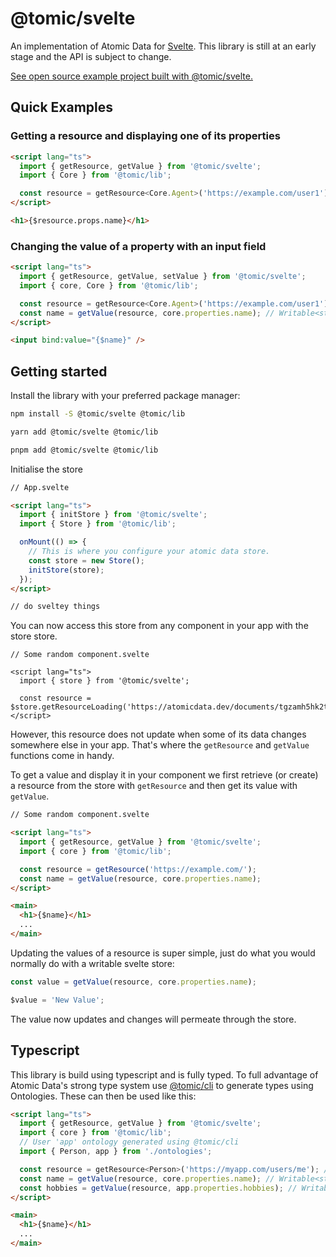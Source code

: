 # @tomic/svelte

An implementation of Atomic Data for [Svelte](https://svelte.dev/).
This library is still at an early stage and the API is subject to change.

[See open source example project built with @tomic/svelte.](https://github.com/ontola/wonenatthepark)

## Quick Examples

### Getting a resource and displaying one of its properties

```html
<script lang="ts">
  import { getResource, getValue } from '@tomic/svelte';
  import { Core } from '@tomic/lib';

  const resource = getResource<Core.Agent>('https://example.com/user1');
</script>

<h1>{$resource.props.name}</h1>
```

### Changing the value of a property with an input field

```html
<script lang="ts">
  import { getResource, getValue, setValue } from '@tomic/svelte';
  import { core, Core } from '@tomic/lib';

  const resource = getResource<Core.Agent>('https://example.com/user1');
  const name = getValue(resource, core.properties.name); // Writable<string>
</script>

<input bind:value="{$name}" />
```

## Getting started

Install the library with your preferred package manager:

```sh
npm install -S @tomic/svelte @tomic/lib
```

```sh
yarn add @tomic/svelte @tomic/lib
```

```sh
pnpm add @tomic/svelte @tomic/lib
```

Initialise the store

```html
// App.svelte

<script lang="ts">
  import { initStore } from '@tomic/svelte';
  import { Store } from '@tomic/lib';

  onMount(() => {
    // This is where you configure your atomic data store.
    const store = new Store();
    initStore(store);
  });
</script>

// do sveltey things
```

You can now access this store from any component in your app with the store store.

```svelte
// Some random component.svelte

<script lang="ts">
  import { store } from '@tomic/svelte';

  const resource = $store.getResourceLoading('https://atomicdata.dev/documents/tgzamh5hk2t');
</script>
```

However, this resource does not update when some of its data changes somewhere else in your app.
That's where the `getResource` and `getValue` functions come in handy.

To get a value and display it in your component we first retrieve (or create) a resource from the store with `getResource` and then get its value with `getValue`.

```html
// Some random component.svelte

<script lang="ts">
  import { getResource, getValue } from '@tomic/svelte';
  import { core } from '@tomic/lib';

  const resource = getResource('https://example.com/');
  const name = getValue(resource, core.properties.name);
</script>

<main>
  <h1>{$name}</h1>
  ...
</main>
```

Updating the values of a resource is super simple, just do what you would normally do with a writable svelte store:

```ts
const value = getValue(resource, core.properties.name);

$value = 'New Value';
```

The value now updates and changes will permeate through the store.

## Typescript

This library is build using typescript and is fully typed. To full advantage of Atomic Data's strong type system use [@tomic/cli](https://www.npmjs.com/package/@tomic/cli) to generate types using Ontologies. These can then be used like this:

```html
<script lang="ts">
  import { getResource, getValue } from '@tomic/svelte';
  import { core } from '@tomic/lib';
  // User 'app' ontology generated using @tomic/cli
  import { Person, app } from './ontologies';

  const resource = getResource<Person>('https://myapp.com/users/me'); // Readable<Resource<Person>>
  const name = getValue(resource, core.properties.name); // Writable<string>
  const hobbies = getValue(resource, app.properties.hobbies); // Writable<string[]>
</script>

<main>
  <h1>{$name}</h1>
  ...
</main>
```

